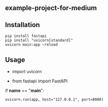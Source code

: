 ## example-project-for-medium

## Installation

`pip install fastapi `     
`pip install "uvicorn[standard]"`       
`uvicorn main:app –reload`  
 
## Usage

- import uvicorn 

+ from fastapi import FastAPI


if __name__ == "__main__":

    uvicorn.run(app, host="127.0.0.1", port=8000)
    
 
    
